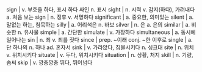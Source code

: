 sign	| v. 부호을 하다, 표시 하다 싸인 n. 표시
sight	| n. 시력 v. 감지(하다), 가려내다 a. 처음 보는
sign	| n. 징후 v. 서명하다
significant	| a. 중요한, 의미있는
silent	| a. 말없는 하는, 침묵하는
silly	| a. 어리석은 n. 바보
silver	| n. 은 a. 은의
similar	| a. 비슷한 n. 유사물
simple	| a. 간단한
simulate	| v. 가장하다
simultaneous	| a. 동시에 일어나는
sin	| n. 죄 v. 죄를 짓다
since	| prep. ~이래 conj. ~한 이후로
single	| a. 단 하나의 n. 하나 ad. 혼자서
sink	| v. 가라앉다, 침몰시키다 n. 싱크대
site	| n. 위치 v. 위치시키다
situate	| v. 두다, 위치시키다
situation	| n. 상황, 처지
skill	| n. 기량, 솜씨
skip	| v. 깡충깡충 뛰다, 뛰어넘다
